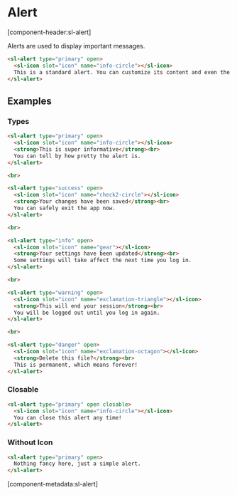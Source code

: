 # Alert

[component-header:sl-alert]

Alerts are used to display important messages.

```html preview
<sl-alert type="primary" open>
  <sl-icon slot="icon" name="info-circle"></sl-icon>
  This is a standard alert. You can customize its content and even the icon.
</sl-alert>
```

## Examples

### Types

```html preview
<sl-alert type="primary" open>
  <sl-icon slot="icon" name="info-circle"></sl-icon>
  <strong>This is super informative</strong><br>
  You can tell by how pretty the alert is.
</sl-alert>

<br>

<sl-alert type="success" open>
  <sl-icon slot="icon" name="check2-circle"></sl-icon>
  <strong>Your changes have been saved</strong><br>
  You can safely exit the app now.
</sl-alert>

<br>

<sl-alert type="info" open>
  <sl-icon slot="icon" name="gear"></sl-icon>
  <strong>Your settings have been updated</strong><br>
  Some settings will take affect the next time you log in.
</sl-alert>

<br>

<sl-alert type="warning" open>
  <sl-icon slot="icon" name="exclamation-triangle"></sl-icon>
  <strong>This will end your session</strong><br>
  You will be logged out until you log in again.
</sl-alert>

<br>

<sl-alert type="danger" open>
  <sl-icon slot="icon" name="exclamation-octagon"></sl-icon>
  <strong>Delete this file?</strong><br>
  This is permanent, which means forever!
</sl-alert>
```

### Closable

```html preview
<sl-alert type="primary" open closable>
  <sl-icon slot="icon" name="info-circle"></sl-icon>
  You can close this alert any time!
</sl-alert>
```

### Without Icon

```html preview
<sl-alert type="primary" open>
  Nothing fancy here, just a simple alert.
</sl-alert>
```

[component-metadata:sl-alert]
